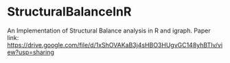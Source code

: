 # StructuralBalanceInR
An Implementation of Structural Balance analysis in R and igraph.
Paper link: https://drive.google.com/file/d/1xShOVAKaB3j4sHBO3HUgvGC148yhBTlv/view?usp=sharing
